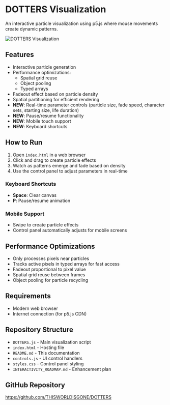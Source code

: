 # DOTTERS Visualization

An interactive particle visualization using p5.js where mouse movements create dynamic patterns.

![DOTTERS Visualization](https://github.com/THISWORLDISGONE/DOTTERS/raw/main/screenshot.gif)

## Features
- Interactive particle generation
- Performance optimizations:
  - Spatial grid reuse
  - Object pooling
  - Typed arrays
- Fadeout effect based on particle density
- Spatial partitioning for efficient rendering
- **NEW**: Real-time parameter controls (particle size, fade speed, character sets, starting size, life duration)
- **NEW**: Pause/resume functionality
- **NEW**: Mobile touch support
- **NEW**: Keyboard shortcuts

## How to Run
1. Open `index.html` in a web browser
2. Click and drag to create particle effects
3. Watch as patterns emerge and fade based on density
4. Use the control panel to adjust parameters in real-time

### Keyboard Shortcuts
- **Space**: Clear canvas
- **P**: Pause/resume animation

### Mobile Support
- Swipe to create particle effects
- Control panel automatically adjusts for mobile screens

## Performance Optimizations
- Only processes pixels near particles
- Tracks active pixels in typed arrays for fast access
- Fadeout proportional to pixel value
- Spatial grid reuse between frames
- Object pooling for particle recycling

## Requirements
- Modern web browser
- Internet connection (for p5.js CDN)

## Repository Structure
- `DOTTERS.js` - Main visualization script
- `index.html` - Hosting file
- `README.md` - This documentation
- `controls.js` - UI control handlers
- `styles.css` - Control panel styling
- `INTERACTIVITY_ROADMAP.md` - Enhancement plan

## GitHub Repository
https://github.com/THISWORLDISGONE/DOTTERS